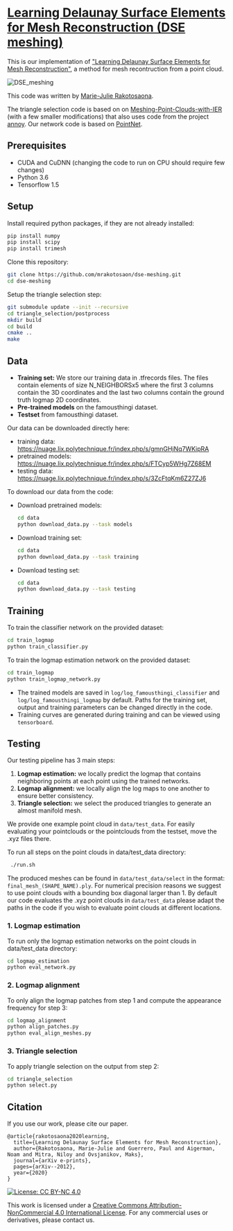 # [Learning Delaunay Surface Elements for Mesh Reconstruction (DSE meshing)](http://www.lix.polytechnique.fr/Labo/Marie-Julie.RAKOTOSAONA/dse_meshing.html)
This is our implementation of ["Learning Delaunay Surface Elements for Mesh Reconstruction"](https://arxiv.org/abs/2012.01203), a method for mesh recontruction from a point cloud.


![DSE_meshing](img/dse_meshing_teaser.png "DSE meshing")


This code was written by [Marie-Julie Rakotosaona](http://www.lix.polytechnique.fr/Labo/Marie-Julie.RAKOTOSAONA/).

The triangle selection code is based on  on [Meshing-Point-Clouds-with-IER](https://github.com/Colin97/Point2Mesh) (with a few smaller modifications) that also uses code from the project [annoy](https://github.com/spotify/annoy). Our network code is based on [PointNet](https://github.com/charlesq34/pointnet).

## Prerequisites
* CUDA and CuDNN (changing the code to run on CPU should require few changes)
* Python 3.6
* Tensorflow 1.5

## Setup
Install required python packages, if they are not already installed:
``` bash
pip install numpy
pip install scipy
pip install trimesh
```


Clone this repository:
``` bash
git clone https://github.com/mrakotosaon/dse-meshing.git
cd dse-meshing
```

Setup the triangle selection step:
``` bash
git submodule update --init --recursive
cd triangle_selection/postprocess
mkdir build
cd build
cmake ..
make
```



 ## Data


- **Training set:** We store our training data in .tfrecords files. The files contain elements of size N_NEIGHBORSx5 where the first 3 columns contain the 3D coordinates and the last two columns contain the ground truth logmap 2D coordinates.
- **Pre-trained models** on the famousthingi dataset.
- **Testset** from famousthingi dataset.


Our data can be downloaded directly here:
- training data: https://nuage.lix.polytechnique.fr/index.php/s/gmnGHjNq7WKipRA
- pretrained models: https://nuage.lix.polytechnique.fr/index.php/s/FTCyp5WHg7Z68EM
- testing data: https://nuage.lix.polytechnique.fr/index.php/s/3ZcFtqKm6Z27ZJ6

To download our data from the code:
- Download pretrained models:
  ``` bash
  cd data
  python download_data.py --task models
  ```

- Download training set:
  ``` bash
  cd data
  python download_data.py --task training
  ```

- Download testing set:
  ``` bash
  cd data
  python download_data.py --task testing
  ```

## Training
To train the classifier network on the provided dataset:
``` bash
cd train_logmap
python train_classifier.py
```

To train the logmap estimation network on the provided dataset:
``` bash
cd train_logmap
python train_logmap_network.py
```

- The trained models are saved in `log/log_famousthingi_classifier` and `log/log_famousthingi_logmap` by default. Paths for the training set, output and training parameters can be changed directly in the code.
- Training curves are generated during training and can be viewed using `tensorboard`.



## Testing
Our testing pipeline has 3 main steps:
1.  **Logmap estimation:** we locally predict the logmap that contains neighboring points at each point using the trained networks.
2. **Logmap alignment:** we locally align the log maps to one another to ensure better consistency.
3. **Triangle selection:** we select the produced triangles to generate an almost manifold mesh.

We provide one example point cloud in `data/test_data`. For easily evaluating your pointclouds or the pointclouds from the testset, move the .xyz files there.

To run all steps on the point clouds in data/test_data directory:
``` bash
 ./run.sh
```
The produced meshes can be found in `data/test_data/select` in the format: `final_mesh_(SHAPE_NAME).ply`. For numerical precision reasons we suggest to use point clouds with a bounding box diagonal larger than 1. By default our code evaluates the .xyz point clouds in `data/test_data` please adapt the paths in the code if you wish to evaluate  point clouds at different locations.
### 1. Logmap estimation

To run only the logmap estimation networks on the point clouds in data/test_data directory:
``` bash
cd logmap_estimation
python eval_network.py
```

### 2. Logmap alignment

To only align the logmap patches from step 1 and compute the appearance frequency for step 3:
``` bash
cd logmap_alignment
python align_patches.py
python eval_align_meshes.py
```

### 3. Triangle selection

To apply triangle selection on the output from step 2:
``` bash
cd triangle_selection
python select.py
```


## Citation
If you use our work, please cite our paper.
```
@article{rakotosaona2020learning,
  title={Learning Delaunay Surface Elements for Mesh Reconstruction},
  author={Rakotosaona, Marie-Julie and Guerrero, Paul and Aigerman, Noam and Mitra, Niloy and Ovsjanikov, Maks},
  journal={arXiv e-prints},
  pages={arXiv--2012},
  year={2020}
}
```

[![License: CC BY-NC 4.0](https://img.shields.io/badge/License-CC%20BY--NC%204.0-lightgrey.svg)](https://creativecommons.org/licenses/by-nc/4.0/)

This work is licensed under a [Creative Commons Attribution-NonCommercial 4.0 International License](http://creativecommons.org/licenses/by-nc/4.0/). For any commercial uses or derivatives, please contact us.
